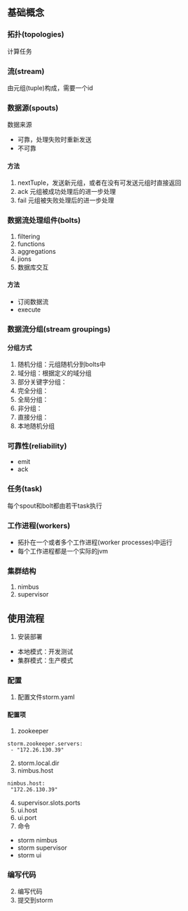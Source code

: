 ## 基础概念
### 拓扑(topologies)
计算任务
### 流(stream)
由元组(tuple)构成，需要一个id
### 数据源(spouts)
数据来源

* 可靠，处理失败时重新发送
* 不可靠  

#### 方法
1. nextTuple，发送新元组，或者在没有可发送元组时直接返回
2. ack 元组被成功处理后的进一步处理
3. fail 元组被失败处理后的进一步处理

### 数据流处理组件(bolts)
1. filtering
2. functions
3. aggregations
4. jions
5. 数据库交互

#### 方法
* 订阅数据流
* execute

### 数据流分组(stream groupings)
#### 分组方式
1. 随机分组：元组随机分到bolts中
2. 域分组：根据定义的域分组
3. 部分关键字分组：
4. 完全分组：
5. 全局分组：
6. 非分组：
7. 直接分组：
8. 本地随机分组

### 可靠性(reliability)
* emit
* ack

### 任务(task)
每个spout和bolt都由若干task执行
### 工作进程(workers)
* 拓扑在一个或者多个工作进程(worker processes)中运行
* 每个工作进程都是一个实际的jvm

### 集群结构
1. nimbus
2. supervisor

## 使用流程
1. 安装部署

* 本地模式：开发测试
* 集群模式：生产模式

### 配置
1. 配置文件storm.yaml

#### 配置项 
1. zookeeper
```
storm.zookeeper.servers:
 - "172.26.130.39"
```

2.   storm.local.dir
3.   nimbus.host
```
nimbus.host:
 "172.26.130.39"
```

4.   supervisor.slots.ports
5.   ui.host
6.   ui.port
7.  命令

*  storm nimbus
*  storm supervisor
*  storm ui 

### 编写代码
2. 编写代码
3. 提交到storm

